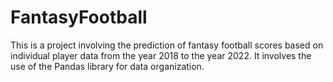 # FantasyFootball

This is a project involving the prediction of fantasy football scores based on individual player data from the year 2018 to the year 2022. It involves the use of the Pandas library for data organization.
